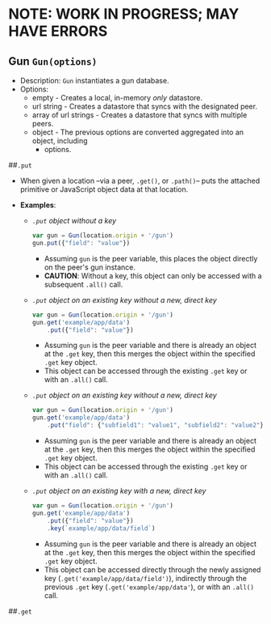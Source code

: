 # NOTE: WORK IN PROGRESS; MAY HAVE ERRORS

## **Gun** `Gun(options)`  
  - Description: `Gun` instantiates a gun database.
  - Options:
     - empty - Creates a local, in-memory *only* datastore.
     - url string - Creates a datastore that syncs with the designated peer.
     - array of url strings -  Creates a datastore that syncs with multiple peers.
     - object - The previous options are converted aggregated into an object, including
        - options.


##`.put`
 - When given a location –via a peer, `.get()`, or `.path()`– puts the attached primitive or JavaScript object data at that location.

 - **Examples**:  
   - _`.put` object without a key_

     ```javascript  
     var gun = Gun(location.origin + '/gun')  
     gun.put({"field": "value"})  
     ```   
     - Assuming `gun` is the peer variable, this places the object directly on the peer's gun instance.  
     - **CAUTION**: Without a key, this object can only be accessed with a subsequent `.all()` call.    

   - _`.put` object on an existing key without a new, direct key_

     ```javascript  
     var gun = Gun(location.origin + '/gun')  
     gun.get('example/app/data')  
         .put({"field": "value"})  
     ```  
     - Assuming `gun` is the peer variable and there is already an object at the `.get` key, then this merges the object within the specified `.get` key object.  
     - This object can be accessed through the existing `.get` key or with an `.all()` call.

   - _`.put` object on an existing key without a new, direct key_

     ```javascript  
     var gun = Gun(location.origin + '/gun')  
     gun.get('example/app/data')  
         .put("field": {"subfield1": "value1", "subfield2": "value2"})  
     ```  
     - Assuming `gun` is the peer variable and there is already an object at the `.get` key, then this merges the object within the specified `.get` key object.  
     - This object can be accessed through the existing `.get` key or with an `.all()` call.

   - _`.put` object on an existing key with a new, direct key_

     ```javascript  
     var gun = Gun(location.origin + '/gun')  
     gun.get('example/app/data')  
         .put({"field": "value"})  
         .key(`example/app/data/field`)
     ```  
     - Assuming `gun` is the peer variable and there is already an object at the `.get` key, then this merges the object within the specified `.get` key object.  
     - This object can be accessed directly through the newly assigned key (`.get('example/app/data/field')`), indirectly through the previous `.get` key (`.get('example/app/data'`), or with an `.all()` call. 

##`.get`